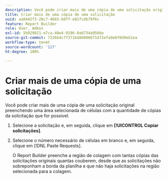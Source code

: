 ```yaml
---
description: Você pode criar mais de uma cópia de uma solicitação original preenchendo uma área selecionada de células com a quantidade de cópias da solicitação que for possível.
title: Criar mais de uma cópia de uma solicitação
uuid: aa8442f3-28c7-4665-b0ff-e81fcdb79f6c
feature: Report Builder
role: User, Admin
exl-id: 5b929821-e7ca-48e4-9196-0a6734a9566e
source-git-commit: 7226b4c77371b486006671d72efa9e0f0d9eb1ea
workflow-type: tm+mt
source-wordcount: '127'
ht-degree: 100%

---
```


# Criar mais de uma cópia de uma solicitação

Você pode criar mais de uma cópia de uma solicitação original preenchendo uma área selecionada de células com a quantidade de cópias da solicitação que for possível.

1. Selecione a solicitação e, em seguida, clique em **[!UICONTROL Copiar solicitações]**.
1. Selecione o número necessário de células em branco e, em seguida, clique em [!DNL Paste Requests].

   O Report Builder preenche a região de colagem com tantas cópias das solicitações originais quantas couberem, desde que as solicitações não sobreponham a borda da planilha e que não haja solicitações na região selecionada para a colagem.
